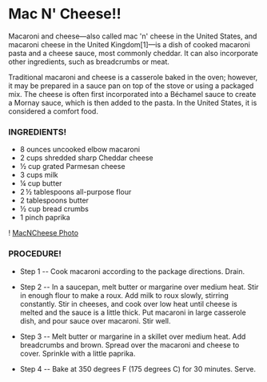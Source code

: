 # **Mac N' Cheese!!**
Macaroni and cheese—also called mac 'n' cheese in the United States, and macaroni cheese in the United Kingdom[1]—is a dish of cooked macaroni pasta and a cheese sauce, most commonly cheddar. It can also incorporate other ingredients, such as breadcrumbs or meat.

Traditional macaroni and cheese is a casserole baked in the oven; however, it may be prepared in a sauce pan on top of the stove or using a packaged mix. The cheese is often first incorporated into a Béchamel sauce to create a Mornay sauce, which is then added to the pasta. In the United States, it is considered a comfort food.

### INGREDIENTS!
- 8 ounces uncooked elbow macaroni
- 2 cups shredded sharp Cheddar cheese
- ½ cup grated Parmesan cheese
- 3 cups milk
- ¼ cup butter
- 2 ½ tablespoons all-purpose flour
- 2 tablespoons butter
- ½ cup bread crumbs
- 1 pinch paprika

! [MacNCheese Photo](macncheese.jpg)

### PROCEDURE!
- Step 1 -- Cook macaroni according to the package directions. Drain.

- Step 2 -- In a saucepan, melt butter or margarine over medium heat. Stir in enough flour to make a roux. Add milk to roux slowly, stirring constantly. Stir in cheeses, and cook over low heat until cheese is melted and the sauce is a little thick. Put macaroni in large casserole dish, and pour sauce over macaroni. Stir well.

- Step 3 -- Melt butter or margarine in a skillet over medium heat. Add breadcrumbs and brown. Spread over the macaroni and cheese to cover. Sprinkle with a little paprika.

- Step 4 -- Bake at 350 degrees F (175 degrees C) for 30 minutes. Serve.


